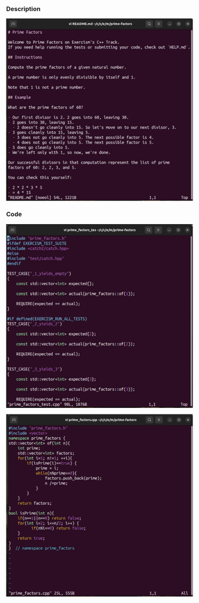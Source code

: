 ### Description 

![Exercism exercise](prime-factor0.png)

### Code

![Exercism exercise](prime-factor1.png)

![Exercism exercise](prime-factor2.png)